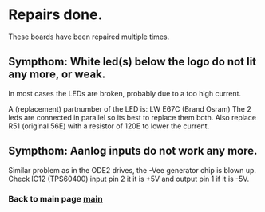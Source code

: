 # Repairs done.

These boards have been repaired multiple times.

## Sympthom: White led(s) below the logo do not lit any more, or weak.

In most cases the LEDs are broken, probably due to a too high current.

A (replacement) partnumber of the LED is: LW E67C (Brand Osram)
The 2 leds are connected in parallel so its best to replace them both.
Also replace R51 (original 56E) with a resistor of 120E to lower the current.

## Sympthom: Aanlog inputs do not work any more.

Similar problem as in the ODE2 drives, the -Vee generator chip is blown up.
Check IC12 (TPS60400) input pin 2 it it is +5V and output pin 1 if it is -5V.

### Back to main page [main](../../readme.md)
